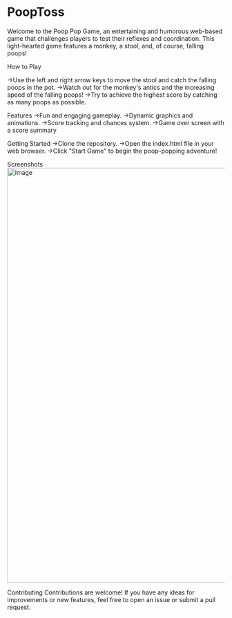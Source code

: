 # PoopToss
Welcome to the Poop Pop Game, an entertaining and humorous web-based game that challenges players to test their reflexes and coordination. This light-hearted game features a monkey, a stool, and, of course, falling poops!

How to Play


->Use the left and right arrow keys to move the stool and catch the falling poops in the pot.
->Watch out for the monkey's antics and the increasing speed of the falling poops!
->Try to achieve the highest score by catching as many poops as possible.

Features
->Fun and engaging gameplay.
->Dynamic graphics and animations.
->Score tracking and chances system.
->Game over screen with a score summary

Getting Started
->Clone the repository.
->Open the index.html file in your web browser.
->Click "Start Game" to begin the poop-popping adventure!

Screenshots
<img width="960" alt="image" src="https://github.com/TopG-GGJ2024/PoopToss/assets/141726047/37884f45-4bc5-4edd-8355-ae828aa5ef7a">

Contributing
Contributions are welcome! If you have any ideas for improvements or new features, feel free to open an issue or submit a pull request.
